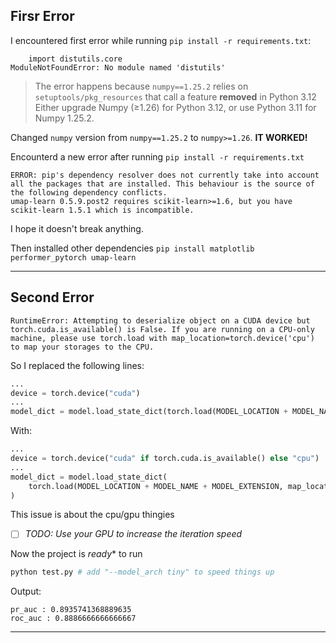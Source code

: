 ## Firsr Error

I encountered first error while running `pip install -r requirements.txt`:

```
    import distutils.core
ModuleNotFoundError: No module named 'distutils'
```

> The error happens because `numpy==1.25.2` relies on `setuptools/pkg_resources` that call a feature **removed** in Python 3.12 Either upgrade Numpy (≥1.26) for Python 3.12, or use Python 3.11 for Numpy 1.25.2.

Changed `numpy` version from `numpy==1.25.2` to `numpy>=1.26`. **IT WORKED!**

Encounterd a new error after running `pip install -r requirements.txt`

```
ERROR: pip's dependency resolver does not currently take into account all the packages that are installed. This behaviour is the source of the following dependency conflicts.
umap-learn 0.5.9.post2 requires scikit-learn>=1.6, but you have scikit-learn 1.5.1 which is incompatible.
```

I hope it doesn't break anything.

Then installed other dependencies `pip install matplotlib performer_pytorch umap-learn`


---


## Second Error

```
RuntimeError: Attempting to deserialize object on a CUDA device but torch.cuda.is_available() is False. If you are running on a CPU-only machine, please use torch.load with map_location=torch.device('cpu') to map your storages to the CPU.
```
So I replaced the following lines:
```py
...
device = torch.device("cuda")
...
model_dict = model.load_state_dict(torch.load(MODEL_LOCATION + MODEL_NAME + MODEL_EXTENSION))
```
With:
```py
...
device = torch.device("cuda" if torch.cuda.is_available() else "cpu")
...
model_dict = model.load_state_dict(
    torch.load(MODEL_LOCATION + MODEL_NAME + MODEL_EXTENSION, map_location=device)
)
```
This issue is about the cpu/gpu thingies

- [ ] _TODO: Use your GPU to increase the iteration speed_

Now the project is _ready_\* to run

```bash
python test.py # add "--model_arch tiny" to speed things up
```

Output:
```
pr_auc : 0.8935741368889635
roc_auc : 0.8886666666666667
```

---

